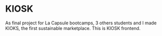 # KIOSK
As final project for La Capsule bootcamps, 3 others students and I made KIOKS, the first sustainable marketplace.
This is KIOSK frontend.
